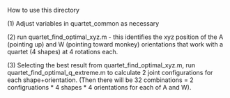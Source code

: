 How to use this directory

(1) Adjust variables in quartet_common as necessary

(2) run quartet_find_optimal_xyz.m - this identifies the xyz position of the A (pointing up) and W (pointing toward monkey) orientations that work with a quartet (4 shapes) at 4 rotations each.

(3) Selecting the best result from quartet_find_optimal_xyz.m, run quartet_find_optimal_q_extreme.m to calculate 2 joint configurations for each shape+orientation. (Then there will be 32 combinations = 2 configruations * 4 shapes * 4 orientations for each of A and W).

